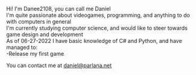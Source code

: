 Hi! I'm Danee2108, you can call me Daniel  
I'm quite passionate about videogames, programming, and anything to do with computers in general  
I'm currently studying computer science, and would like to steer towards game design and development  
As of 06-27-2022 I have basic knowledge of C# and Python, and have managed to:  
-Release my first game  
  
You can contact me at daniel@parlana.net  
